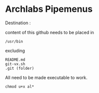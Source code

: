 # Archlabs Pipemenus


Destination : 

content of this github needs to be placed in

	/usr/bin

excluding 

	README.md
	git-vx.sh
	.git (folder)


All need to be made executable to work.

	chmod u+x al*



